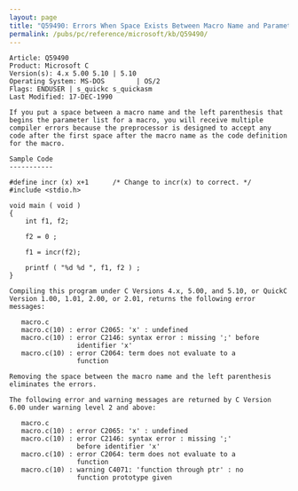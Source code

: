 ```yaml
---
layout: page
title: "Q59490: Errors When Space Exists Between Macro Name and Parameters"
permalink: /pubs/pc/reference/microsoft/kb/Q59490/
---
```


	Article: Q59490
	Product: Microsoft C
	Version(s): 4.x 5.00 5.10 | 5.10
	Operating System: MS-DOS        | OS/2
	Flags: ENDUSER | s_quickc s_quickasm
	Last Modified: 17-DEC-1990
	
	If you put a space between a macro name and the left parenthesis that
	begins the parameter list for a macro, you will receive multiple
	compiler errors because the preprocessor is designed to accept any
	code after the first space after the macro name as the code definition
	for the macro.
	
	Sample Code
	-----------
	
	#define incr (x) x+1      /* Change to incr(x) to correct. */
	#include <stdio.h>
	
	void main ( void )
	{
	    int f1, f2;
	
	    f2 = 0 ;
	
	    f1 = incr(f2);
	
	    printf ( "%d %d ", f1, f2 ) ;
	}
	
	Compiling this program under C Versions 4.x, 5.00, and 5.10, or QuickC
	Version 1.00, 1.01, 2.00, or 2.01, returns the following error
	messages:
	
	   macro.c
	   macro.c(10) : error C2065: 'x' : undefined
	   macro.c(10) : error C2146: syntax error : missing ';' before
	                 identifier 'x'
	   macro.c(10) : error C2064: term does not evaluate to a
	                 function
	
	Removing the space between the macro name and the left parenthesis
	eliminates the errors.
	
	The following error and warning messages are returned by C Version
	6.00 under warning level 2 and above:
	
	   macro.c
	   macro.c(10) : error C2065: 'x' : undefined
	   macro.c(10) : error C2146: syntax error : missing ';'
	                 before identifier 'x'
	   macro.c(10) : error C2064: term does not evaluate to a
	                 function
	   macro.c(10) : warning C4071: 'function through ptr' : no
	                 function prototype given
